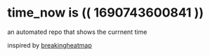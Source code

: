 # time_now is (( 1690743600841 ))

an automated repo that shows the currnent time

inspired by [breakingheatmap](https://github.com/breakingheatmap/breakingheatmap)